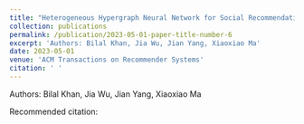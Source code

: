 ```yaml
---
title: "Heterogeneous Hypergraph Neural Network for Social Recommendation using Attention Network"
collection: publications
permalink: /publication/2023-05-01-paper-title-number-6
excerpt: 'Authors: Bilal Khan, Jia Wu, Jian Yang, Xiaoxiao Ma'
date: 2023-05-01
venue: 'ACM Transactions on Recommender Systems'
citation: ' '
---
```

Authors: Bilal Khan, Jia Wu, Jian Yang, Xiaoxiao Ma

Recommended citation:  